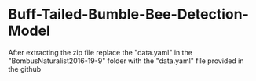 # Buff-Tailed-Bumble-Bee-Detection-Model

After extracting the zip file replace the "data.yaml" in the "BombusNaturalist2016-19-9" folder with the "data.yaml" file provided in the github
